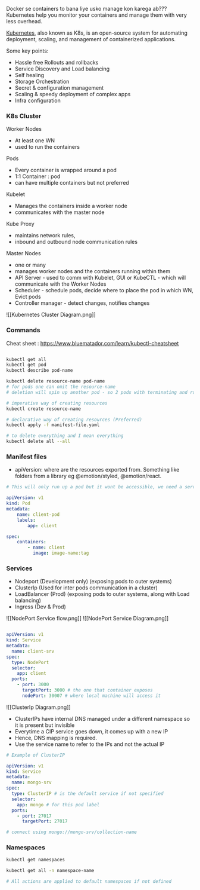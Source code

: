 Docker se containers to bana liye usko manage kon karega ab???
Kubernetes help you monitor your containers and manage them with very less overhead.

[Kubernetes](https://kubernetes.io/docs/concepts/overview/), also known as K8s, is an open-source system for automating deployment, scaling, and management of containerized applications.

Some key points:
- Hassle free Rollouts and rollbacks
- Service Discovery and Load balancing
- Self healing
- Storage Orchestration
- Secret & configuration management
- Scaling & speedy deployment of complex apps
- Infra configuration

### K8s Cluster

Worker Nodes 
- At least one WN
- used to run the containers

Pods
- Every container is wrapped around a pod
- 1:1 Container : pod
- can have multiple containers but not preferred

Kubelet
- Manages the containers inside a worker node
- communicates with the master node

Kube Proxy
- maintains network rules,
- inbound and outbound node communication rules

Master Nodes
- one or many
- manages worker nodes and the containers running within them
- API Server - used to comm with Kubelet, GUI or KubeCTL - which will communicate with the Worker Nodes
- Scheduler - schedule pods, decide where to place the pod in which WN, Evict pods
- Controller manager - detect changes, notifies changes

![[Kubernetes Cluster Diagram.png]]

### Commands
Cheat sheet : https://www.bluematador.com/learn/kubectl-cheatsheet

```bash

kubectl get all
kubectl get pod
kubectl describe pod-name

kubectl delete resource-name pod-name
# for pods one can omit the resource-name
# deletion will spin up another pod - so 2 pods with terminating and running state as k8s configuration specify atleast one should be running

# imperative way of creating resources
kubectl create resource-name

# declarative way of creating resources (Preferred)
kubectl apply -f manifest-file.yaml

# to delete everything and I mean everything
kubectl delete all --all 
```

### Manifest files
- apiVersion: where are the resources exported from. Something like folders from a library eg @emotion/styled, @emotion/react.

```yml
# This will only run up a pod but it wont be accessible, we need a service for that

apiVersion: v1
kind: Pod
metadata:
	name: client-pod
	labels:
		app: client

spec:
	containers:
		- name: client
		  image: image-name:tag

```
### Services
- Nodeport (Development only) (exposing pods to outer systems)
- ClusterIp (Used for inter pods communication in a cluster)
- LoadBalancer (Prod) (exposing pods to outer systems, along with Load balancing)
- Ingress (Dev & Prod)

![[NodePort Service flow.png]]
![[NodePort Service Diagram.png]]
```yml

apiVersion: v1
kind: Service
metadata:
  name: client-srv
spec:
  type: NodePort
  selector:
    app: client
  ports:
    - port: 3000
      targetPort: 3000 # the one that container exposes
      nodePort: 30007 # where local machine will access it
```

![[ClusterIp Diagram.png]]

- ClusterIPs have internal DNS managed under a different namespace so it is present but invisible
- Everytime a CIP service goes down, it comes up with a new IP
- Hence, DNS mapping is required.
- Use the service name to refer to the IPs and not the actual IP

```yml
# Example of ClusterIP

apiVersion: v1
kind: Service
metadata:
  name: mongo-srv
spec:
  type: ClusterIP # is the default service if not specified
  selector:
    app: mongo # for this pod label
  ports:
    - port: 27017
      targetPort: 27017

# connect using mongo://mongo-srv/collection-name
```

### Namespaces
```bash
kubectl get namespaces

kubectl get all -n namespace-name

# All actions are applied to default namespaces if not defined
```